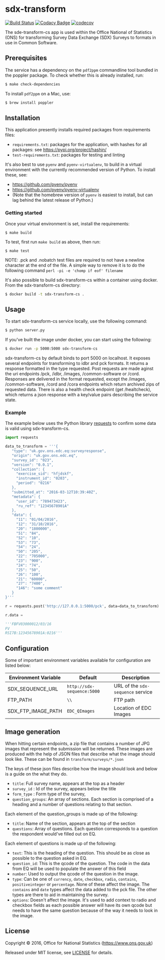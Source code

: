 # sdx-transform

[![Build Status](https://github.com/ONSdigital/sdx-transform-cs/workflows/Build/badge.svg)](https://github.com/ONSdigital/sdx-transform-cs) [![Codacy Badge](https://api.codacy.com/project/badge/Grade/0d8f1899b0054322b9d0ec8f2bd62d86)](https://www.codacy.com/app/ons-sdc/sdx-transform-cs?utm_source=github.com&amp;utm_medium=referral&amp;utm_content=ONSdigital/sdx-transform-cs&amp;utm_campaign=Badge_Grade) [![codecov](https://codecov.io/gh/ONSdigital/sdx-transform-cs/branch/master/graph/badge.svg)](https://codecov.io/gh/ONSdigital/sdx-transform-cs)

The sde-transform-cs app is used within the Office National of Statistics (ONS) for transforming Survey Data Exchange (SDX) Surveys to formats in use in Common Software.

## Prerequisites
The service has a dependency on the `pdf2ppm` commandline tool bundled in the poppler package. 
To check whether this is already installed, run:
```bash
$ make check-dependencies
```

To install `pdf2ppm` on a Mac, use:

```bash
$ brew install poppler
```

## Installation
This application presently installs required packages from requirements files:
- `requirements.txt`: packages for the application, with hashes for all packages: see https://pypi.org/project/hashin/
- `test-requirements.txt`: packages for testing and linting

It's also best to use `pyenv` and `pyenv-virtualenv`, to build in a virtual environment with the currently recommended version of Python.  To install these, see:
- https://github.com/pyenv/pyenv
- https://github.com/pyenv/pyenv-virtualenv
- (Note that the homebrew version of `pyenv` is easiest to install, but can lag behind the latest release of Python.)

### Getting started
Once your virtual environment is set, install the requirements:
```shell
$ make build
```

To test, first run `make build` as above, then run:
```shell
$ make test
```

NOTE: .pck and .nobatch test files are required to not have a newline character at the end of the file.
A simple way to remove it is to do the following command `perl -pi -e 'chomp if eof' filename`

It's also possible to build sdx-transform-cs within a container using docker. From the sdx-transform-cs directory:

```bash
$ docker build -t sdx-transform-cs .
```

## Usage

To start sdx-transform-cs service locally, use the following command:

```bash
$ python server.py
```

If you've built the image under docker, you can start using the following:

```bash
$ docker run -p 5000:5000 sdx-transform-cs
```

sdx-transform-cs by default binds to port 5000 on localhost. It exposes several endpoints for transforming to idbr and pck formats. It returns a response formatted in the type requested. Post requests are made aginst the uri endpoints /pck, /idbr, /images, /common-software or /cord. Responses are delivered in the format requested, except the /images, /common-software, /cord and /cora endpoints which return archived zips of requested data. There is also a health check endpoint (get /healtcheck), which returns a json response with a key/value pairs describing the service state.

### Example

The example below uses the Python library [requests](https://github.com/kennethreitz/requests) to confirm some data is valid using sdx-transform-cs.

```python
import requests

data_to_transform = '''{
   "type": "uk.gov.ons.edc.eq:surveyresponse",
   "origin": "uk.gov.ons.edc.eq",
   "survey_id": "023",
   "version": "0.0.1",
   "collection": {
     "exercise_sid": "hfjdskf",
     "instrument_id": "0203",
     "period": "0216"
   },
   "submitted_at": "2016-03-12T10:39:40Z",
   "metadata": {
     "user_id": "789473423",
     "ru_ref": "12345678901A"
   },
   "data": {
     "11": "01/04/2016",
     "12": "31/10/2016",
     "20": "1800000",
     "51": "84",
     "52": "10",
     "53": "73",
     "54": "24",
     "50": "205",
     "22": "705000",
     "23": "900",
     "24": "74",
     "25": "50",
     "26": "100",
     "21": "60000",
     "27": "7400",
     "146": "some comment"
   }
}'''

r = requests.post('http://127.0.0.1:5000/pck', data=data_to_transform)

r.data =

'''FBFV03000012/03/16
FV          
RSI7B:12345678901A:0216'''
```

## Configuration

Some of important environment variables available for configuration are listed below:

| Environment Variable    | Default                               | Description
|-------------------------|---------------------------------------|----------------
| SDX_SEQUENCE_URL        | `http://sdx-sequence:5000`            | URL of the ``sdx-sequence`` service
| FTP_PATH                | `\\`                                  | FTP path
| SDX_FTP_IMAGE_PATH      | `EDC_QImages`                         | Location of EDC Images

## Image generation

When hitting certain endpoints, a zip file that contains a number of JPG images that represent the submission will be returned.
These images are produced with the help of JSON files that describe what the image should look like.  These can be found in
`transform/surveys/*.json`

The keys of these json files describe how the image should look and below is a guide on the what they do.

- `title`: Full survey name, appears at the top as a header
- `survey_id` : Id of the survey, appears below the title
- `form_type` : Form type of the survey,
- `question_groups`:  An array of sections.  Each section is comprised of a heading
and a number of questions relating to that section.

Each element of the question_groups is made up of the following:

- `title`:  Name of the section, appears at the top of the section
- `questions`: Array of questions.  Each question corresponds to a question the respondent would've filled out on EQ.

Each element of questions is made up of the following:

- `text`: This is the heading of the question.  This should be as close as possible to the question asked in EQ.
- `question_id`: This is the qcode of the question.  The code in the data from EQ will be used to populate the answer of this field
- `number`: Used to output the qcode of the question in the image.
- `type`: Can be one of `currency`, `date`, `checkbox`, `radio`, `contains`, `positiveinteger` or `percentage`. None of these affect the image.
The `contains` and `date` types affect the data added to the pck file.  The other types are there to aid in maintaining the survey.
- `options`:  Doesn't affect the image.  It's used to add context to radio and checkbox fields as each possible answer will have its own qcode
but needs to have the same question because of the way it needs to look in the image.

## License

Copyright © 2016, Office for National Statistics (https://www.ons.gov.uk)

Released under MIT license, see [LICENSE](LICENSE) for details.
